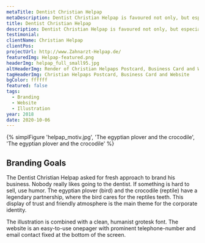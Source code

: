 ```yaml
---
metaTitle: Dentist Christian Helpap
metaDescription: Dentist Christian Helpap is favoured not only, but especially, by anxious patients. Based in Cologne.
title: Dentist Christian Helpap
description: Dentist Christian Helpap is favoured not only, but especially, by anxious patients. Based in Cologne.
testimonial: 
clientName: Christian Helpap
clientPos: 
projectUrl: http://www.Zahnarzt-Helpap.de/
featuredImg: Helpap-featured.png
headerImg: helpap_full_small95.jpg
altHeaderImg: Render of Christian Helpaps Postcard, Business Card and Website
tagHeaderImg: Christian Helpaps Postcard, Business Card and Website
bgColor: ffffff
featured: false
tags:
  - Branding
  - Website
  - Illustration
year: 2018
date: 2020-10-06
---
```

{% simplFigure 'helpap_motiv.jpg', 'The egyptian plover and the crocodile', 'The egyptian plover and the crocodile' %}

## Branding Goals
The Dentist Christian Helpap asked for fresh approach to brand his business. Nobody really likes going to the dentist. If something is hard to sell, use humor. The egyptian plover (bird) and the crocodile (reptile) have a legendary partnership, where the bird cares for the reptiles teeth. This display of trust and friendly atmosphere is the main theme for the corporate identity.

The illustration is combined with a clean, humanist grotesk font. The website is an easy-to-use onepager with prominent telephone-number and email contact fixed at the bottom of the screen.

